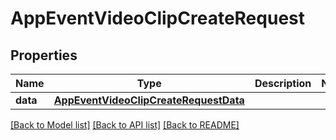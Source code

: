 # AppEventVideoClipCreateRequest

## Properties
Name | Type | Description | Notes
------------ | ------------- | ------------- | -------------
**data** | [**AppEventVideoClipCreateRequestData**](AppEventVideoClipCreateRequestData.md) |  | 

[[Back to Model list]](../README.md#documentation-for-models) [[Back to API list]](../README.md#documentation-for-api-endpoints) [[Back to README]](../README.md)


